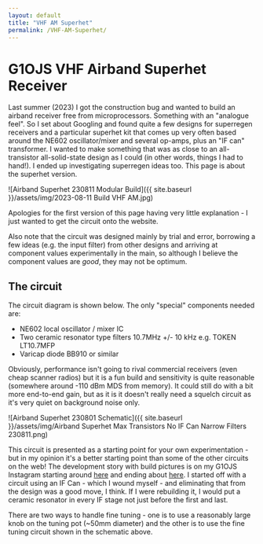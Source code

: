 ```yaml
---
layout: default
title: "VHF AM Superhet"
permalink: /VHF-AM-Superhet/
---
```

# G1OJS VHF Airband Superhet Receiver
Last summer (2023) I got the construction bug and wanted to build an airband receiver free from microprocessors. Something with an "analogue feel". 
So I set about Googling and found quite a few designs for superregen receivers and a particular superhet kit that comes up very often based around
the NE602 oscillator/mixer and several op-amps, plus an "IF can" transformer. I wanted to make something that was as close to an all-transistor all-solid-state
design as I could (in other words, things I had to hand!). I ended up investigating superregen ideas too. This page is about the superhet version.

![Airband Superhet 230811 Modular Build]({{ site.baseurl }}/assets/img/2023-08-11 Build VHF AM.jpg)

Apologies for the first version of this page having very little explanation - I just wanted to get the circuit onto the website.

Also note that the circuit was designed mainly by trial and error, borrowing a few ideas (e.g. the input filter) from other designs
and arriving at component values experimentally in the main, so although I believe the component values are *good*, they may not be optimum.

## The circuit
The circuit diagram is shown below. The only "special" components needed are:
- NE602 local oscillator / mixer IC
- Two ceramic resonator type filters 10.7MHz +/- 10 kHz e.g. TOKEN LT10.7MFP
- Varicap diode BB910 or similar

Obviously, performance isn't going to rival commercial receivers (even cheap scanner radios) but it is a fun build and sensitivity is quite reasonable
(somewhere around -110 dBm MDS from memory). It could still do with a bit more end-to-end gain, but as it is it doesn't really need a squelch circuit
as it's very quiet on background noise only.

![Airband Superhet 230801 Schematic]({{ site.baseurl }}/assets/img/Airband Superhet Max Transistors No IF Can Narrow Filters 230811.png)

This circuit is presented as a starting point for your own experimentation - but in my opinion it's a better starting point than some of the other circuits on the web! The development story with build pictures is on my G1OJS Instagram starting around [here](https://www.instagram.com/p/CvAnG36NHw5/) and ending about [here](https://www.instagram.com/p/Cvy-pRIoMbK/). I started off with a circuit using an IF Can - which I wound myself - and eliminating that from the design was a good move, I think. If I were rebuilding it, I would put a ceramic resonator in every IF stage not just before the first and last.

There are two ways to handle fine tuning - one is to use a reasonably large knob on the tuning pot (~50mm diameter) and the other is to use the fine tuning circuit shown in the schematic above.
